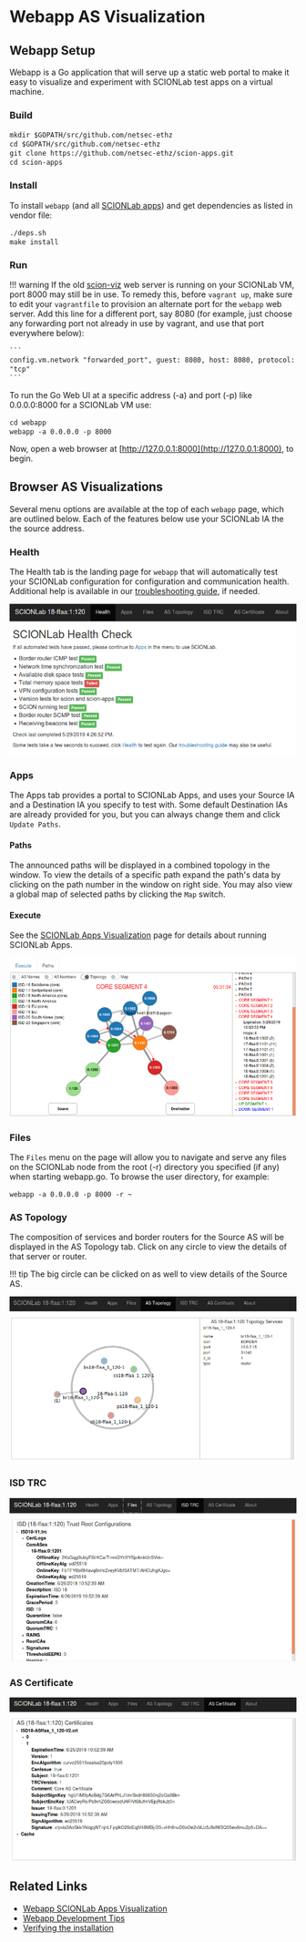 # Webapp AS Visualization

## Webapp Setup
Webapp is a Go application that will serve up a static web portal to make it easy to visualize and experiment with SCIONLab test apps on a virtual machine.

### Build
```shell
mkdir $GOPATH/src/github.com/netsec-ethz
cd $GOPATH/src/github.com/netsec-ethz
git clone https://github.com/netsec-ethz/scion-apps.git
cd scion-apps
```

### Install

To install `webapp` (and all [SCIONLab apps](https://github.com/netsec-ethz/scion-apps)) and get dependencies as listed in vendor file:
```shell
./deps.sh
make install
```

### Run
!!! warning
    If the old [scion-viz](https://github.com/netsec-ethz/scion-viz) web server is running on your SCIONLab VM, port 8000 may still be in use. To remedy this, before `vagrant up`, make sure to edit your `vagrantfile` to provision an alternate port for the `webapp` web server. Add this line for a different port, say 8080 (for example, just choose any forwarding port not already in use by vagrant, and use that port everywhere below):

    ```
    config.vm.network "forwarded_port", guest: 8080, host: 8080, protocol: "tcp"
    ```

To run the Go Web UI at a specific address (-a) and port (-p) like 0.0.0.0:8000 for a SCIONLab VM use:
```shell
cd webapp
webapp -a 0.0.0.0 -p 8000
```
Now, open a web browser at [http://127.0.0.1:8000](http://127.0.0.1:8000), to begin.

## Browser AS Visualizations
Several menu options are available at the top of each `webapp` page, which are outlined below. Each of the features below use your SCIONLab IA the the source address.

### Health
The Health tab is the landing page for `webapp` that will automatically test your SCIONLab configuration for configuration and communication health. Additional help is available in our [troubleshooting guide](../general_scion_configuration/troubleshooting.md), if needed.

![SCIONLab download page](../images/scion_healthcheck.png)


### Apps
The Apps tab provides a portal to SCIONLab Apps, and uses your Source IA and a Destination IA you specify to test with. Some default Destination IAs are already provided for you, but you can always change them and click `Update Paths`.

#### Paths
The announced paths will be displayed in a combined topology in the window. To view the details of a specific path expand the path's data by clicking on the path number in the window on right side. You may also view a global map of selected paths by clicking the `Map` switch.

#### Execute
See the [SCIONLab Apps Visualization](../as_visualization/webapp_apps.md) page for details about running SCIONLab Apps.

![SCIONLab download page](../images/sciond-paths.png)

### Files
The `Files` menu on the page will allow you to navigate and serve any files on the SCIONLab node from the root (-r) directory you specified (if any) when starting webapp.go. To browse the user directory, for example:
```shell
webapp -a 0.0.0.0 -p 8000 -r ~
```
### AS Topology
The composition of services and border routers for the Source AS will be displayed in the AS Topology tab. Click on any circle to view the details of that server or router.

!!! tip
    The big circle can be clicked on as well to view details of the Source AS.

![SCIONLab download page](../images/sciond_astopo.png)

### ISD TRC
![SCIONLab download page](../images/gendir_trc.png)

### AS Certificate
![SCIONLab download page](../images/gendir_crt.png)

## Related Links
* [Webapp SCIONLab Apps Visualization](../as_visualization/webapp_apps.md)
* [Webapp Development Tips](../as_visualization/webapp_development.md)
* [Verifying the installation](../general_scion_configuration/verifying_scion_installation.md)


